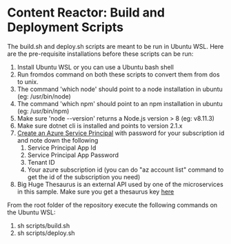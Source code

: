 # Content Reactor: Build and Deployment Scripts

The build.sh and deploy.sh scripts are meant to be run in Ubuntu WSL. Here are the pre-requisite installations before these scripts can be run:

1. Install Ubuntu WSL or you can use a Ubuntu bash shell
2. Run fromdos command on both these scripts to convert them from dos to unix.
3. The command 'which node' should point to a node installation in ubuntu (eg: /usr/bin/node)
4. The command 'which npm' should point to an npm installation in ubuntu (eg: /usr/bin/npm)
5. Make sure 'node --version' returns a Node.js version > 8 (eg: v8.11.3)
6. Make sure dotnet cli is installed and points to version 2.1.x
7. [Create an Azure Service Principal](https://docs.microsoft.com/en-us/cli/azure/create-an-azure-service-principal-azure-cli?view=azure-cli-latest) with password for your subscription id and note down the following
    1. Service Principal App Id
    2. Service Principal App Password
    3. Tenant ID
    4. Your azure subscription id (you can do "az account list" command to get the id of the subscription you need)
8. Big Huge Thesaurus is an external API used by one of the microservices in this sample. Make sure you get a thesaurus key [here](https://words.bighugelabs.com/api.php) 

From the root folder of the repository execute the following commands on the Ubuntu WSL:
1. sh scripts/build.sh
2. sh scripts/deploy.sh


